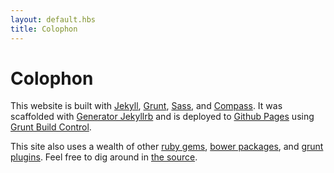```yaml
---
layout: default.hbs
title: Colophon
---
```


# Colophon

This website is built with [Jekyll](http://jekyllrb.com/), [Grunt](http://gruntjs.com/), [Sass](http://sass-lang.com/), and [Compass](http://compass-style.org/). It was scaffolded with [Generator Jekyllrb](https://github.com/robwierzbowski/generator-jekyllrb) and is deployed to [Github Pages](http://pages.github.com/) using [Grunt Build Control](https://github.com/robwierzbowski/grunt-build-control).

This site also uses a wealth of other [ruby gems](https://github.com/xiwcx/xiwcx.github.io/blob/src/Gemfile), [bower packages](https://github.com/xiwcx/xiwcx.github.io/blob/src/bower.json), and [grunt plugins](https://github.com/xiwcx/xiwcx.github.io/blob/src/package.json). Feel free to dig around in [the source](https://github.com/xiwcx/xiwcx.github.io/tree/src).
